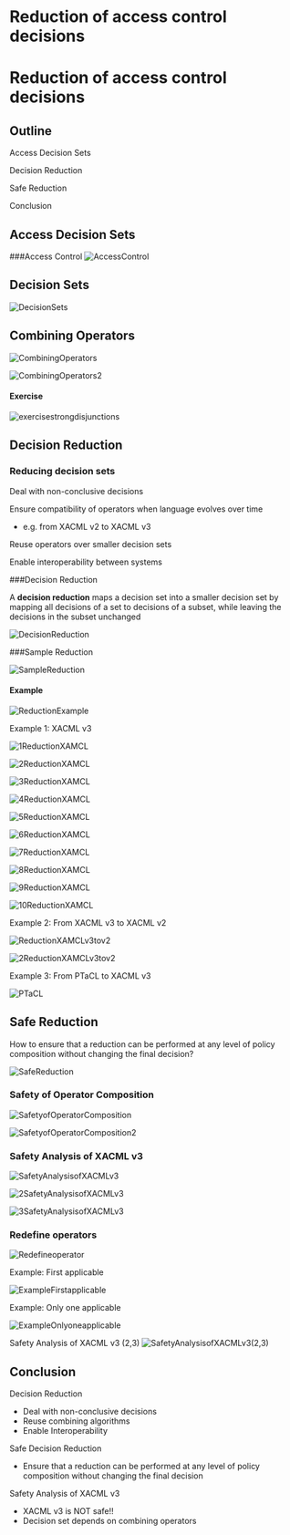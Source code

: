 # Reduction of access control decisions

# Reduction of access control decisions

## Outline

Access Decision Sets

Decision Reduction

Safe Reduction

Conclusion

## Access Decision Sets

###Access Control
![AccessControl](AccessControl.png)

## Decision Sets

 ![DecisionSets](DecisionSets.png)

## Combining Operators

 ![CombiningOperators](CombiningOperators.png)

 ![CombiningOperators2](CombiningOperators2.png)

#### Exercise

 ![exercisestrongdisjunctions](exercisestrongdisjunctions.png)

## Decision Reduction

### Reducing decision sets

Deal with non-conclusive decisions 

Ensure compatibility of operators when language evolves over time 

* e.g. from XACML v2 to XACML v3 

Reuse operators over smaller decision sets 

Enable interoperability between systems

###Decision Reduction

A **decision reduction** maps a decision set into a smaller decision set by mapping all decisions of a set to decisions of a subset, while leaving the decisions in the subset unchanged

 ![DecisionReduction](DecisionReduction.png)

###Sample Reduction

 ![SampleReduction](SampleReduction.png)

#### Example

 ![ReductionExample](ReductionExample.png)

Example 1: XACML v3

 ![1ReductionXAMCL](1ReductionXAMCL.png)

 ![2ReductionXAMCL](2ReductionXAMCL.png)

 ![3ReductionXAMCL](3ReductionXAMCL.png)

 ![4ReductionXAMCL](4ReductionXAMCL.png)

 ![5ReductionXAMCL](5ReductionXAMCL.png)

 ![6ReductionXAMCL](6ReductionXAMCL.png)

 ![7ReductionXAMCL](7ReductionXAMCL.png)

 ![8ReductionXAMCL](8ReductionXAMCL.png)

 ![9ReductionXAMCL](9ReductionXAMCL.png)

 ![10ReductionXAMCL](10ReductionXAMCL.png)

Example 2: From XACML v3 to XACML v2

 ![ReductionXAMCLv3tov2](ReductionXAMCLv3tov2.png)

 ![2ReductionXAMCLv3tov2](2ReductionXAMCLv3tov2.png)

Example 3: From PTaCL to XACML v3

 ![PTaCL](PTaCL.png)

## Safe Reduction

How to ensure that a reduction can be performed at any level of policy composition without changing the final decision?

 ![SafeReduction](SafeReduction.png)

### Safety of Operator Composition

 ![SafetyofOperatorComposition](SafetyofOperatorComposition.png)

 ![SafetyofOperatorComposition2](SafetyofOperatorComposition2.png)

### Safety Analysis of XACML v3

 ![SafetyAnalysisofXACMLv3](SafetyAnalysisofXACMLv3.png)

 ![2SafetyAnalysisofXACMLv3](2SafetyAnalysisofXACMLv3.png)

 ![3SafetyAnalysisofXACMLv3](3SafetyAnalysisofXACMLv3.png)

### Redefine operators

 ![Redefineoperator](Redefineoperator.png)

Example: First applicable

 ![ExampleFirstapplicable](ExampleFirstapplicable.png)

Example: Only one applicable

 ![ExampleOnlyoneapplicable](ExampleOnlyoneapplicable.png)

Safety Analysis of XACML v3 (2,3) ![SafetyAnalysisofXACMLv3(2,3)](SafetyAnalysisofXACMLv3(2,3).png)

## Conclusion

Decision Reduction

* Deal with non-conclusive decisions
* Reuse combining algorithms
* Enable Interoperability

Safe Decision Reduction

* Ensure that a reduction can be performed at any level of policy composition without changing the final decision

Safety Analysis of XACML v3

* XACML v3 is NOT safe!!
* Decision set depends on combining operators